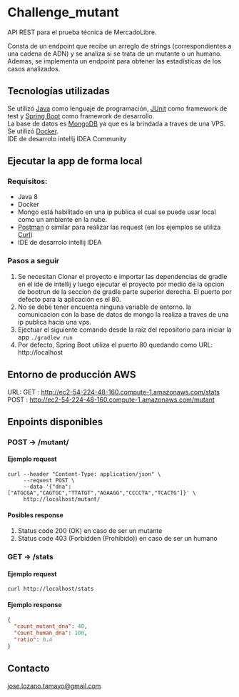 # Challenge_mutant

API REST para el prueba técnica de MercadoLibre.  

Consta de un endpoint que recibe un arreglo de strings (correspondientes a una cadena de ADN) y se analiza si se trata de un mutante o un humano.  
Ademas, se implementa un endpoint para obtener las estadísticas de los casos analizados.

## Tecnologías utilizadas
Se utilizó [Java](https://www.java.com/es/) como lenguaje de programación, [JUnit](https://junit.org/junit4/) como framework de test y [Spring Boot](https://spring.io/projects/spring-boot) como framework de desarrollo.  
La base de datos es [MongoDB](https://www.mongodb.com/) ya que es la brindada a traves de una VPS. Se utilizó [Docker](https://www.docker.com/).  
IDE de desarrolo intellij IDEA Community

## Ejecutar la app de forma local
### Requisitos:
* Java 8
* Docker 
* Mongo está habilitado en una ip publica el cual se puede usar local como un ambiente en la nube.
* [Postman](https://www.getpostman.com/) o similar para realizar las request (en los ejemplos se utiliza [Curl](https://curl.haxx.se/))
* IDE de desarrolo intellij IDEA

### Pasos a seguir
1. Se necesitan Clonar el proyecto e importar las dependencias de gradle en el ide de intellij y luego ejecutar el proyecto por medio de la opcion de bootrun de la seccion de gradle parte superior derecha. El puerto por defecto para la aplicación es el 80.
2. No se debe tener encuenta ninguna variable de entorno. la comunicacion con la base de datos de mongo la realiza a traves de una ip publica hacia una vps.
3. Ejectuar el siguiente comando desde la raíz del repositorio para iniciar la app `./gradlew run`
4. Por defecto, Spring Boot utiliza el puerto 80 quedando como URL: http://localhost

## Entorno de producción AWS
URL: 
GET  : http://ec2-54-224-48-160.compute-1.amazonaws.com/stats
POST : http://ec2-54-224-48-160.compute-1.amazonaws.com/mutant

## Enpoints disponibles
### POST -> /mutant/
#### Ejemplo request
```shell script
curl --header "Content-Type: application/json" \
     --request POST \
     --data '{"dna":["ATGCGA","CAGTGC","TTATGT","AGAAGG","CCCCTA","TCACTG"]}' \
     http://localhost/mutant/
```
#### Posibles response
1. Status code 200 (OK) en caso de ser un mutante
2. Status code 403 (Forbidden (Prohibido)) en caso de ser un humano

### GET -> /stats
#### Ejemplo request
```shell script
curl http://localhost/stats
```
#### Ejemplo response
```json
{
  "count_mutant_dna": 40,
  "count_human_dna": 100,
  "ratio": 0.4
}
```

## Contacto
[jose.lozano.tamayo@gmail.com](mailto:mailto:jose.lozano.tamayo@gmail.com)
